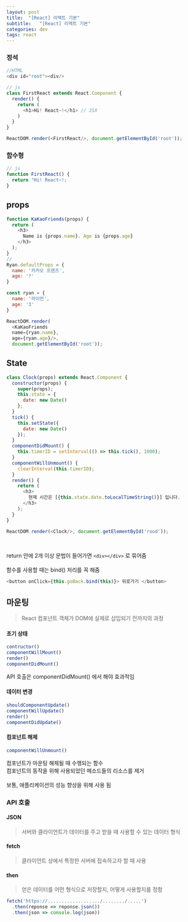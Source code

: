 ```yaml
---
layout: post
title:  "[React] 리액트 기본"
subtitle:   "[React] 리액트 기본"
categories: dev
tags: react
---
```


### 정석  

```js
//HTML
<div id="root"><div/>

// js
class FirstReact extends React.Component {
  render() {
    return (
      <h1>Hi! React~!</h1> // JSX
    )
  }
}

ReactDOM.render(<FirstReact/>, document.getElementById('root'));
```

### 함수형
```js
// js
function FirstReact() {
  return "Hi! React~!;
}
```

## props  
```js
function KaKaoFriends(props) {
  return (
    <h3>
      Name is {props.name}. Age is {props.age}  
    </h3>
  );
}
// 
Ryan.defaultProps = {
  name: '카카오 프렌즈',
  age: '?'
}

const ryan = {
  name: '라이언',
  age: '3'
}

ReactDOM.render(
  <KaKaoFriends 
  name={ryan.name}, 
  age={ryan.age}/>, 
  document.getElementById('root'));
```

## State   
```js
class Clock(props) extends React.Component {
  constructor(props) {
    super(props);
    this.state = {
      date: new Date()
    };
  }
  tick() {
    this.setState({
      date: new Date()
    });
  }
  componentDidMount() {
    this.timerID = setInterval(() => this.tick(), 1000);
  }
  componentWillUnmount() {
    clearInterval(this.timerID);
  }
  render() {
    return (
      <h3>
        현재 시간은 [{this.state.date.toLocalTimeString()}] 입니다.
      </h3>
    );
  }
}

ReactDOM.render(<Clock/>, document.getElementById('rood'));
```
<br>


return 안에 2개 이상 문법이 들어가면 `<div></div>` 로 묶어줌  
<br>
함수를 사용할 때는 bind() 처리를 꼭 해줌
```js
<button onClick={this.goBack.bind(this)}> 뒤로가기 </button>
```

## 마운팅  
> React 컴포넌트 객체가 DOM에 실제로 삽입되기 전까지의 과정  

#### 초기 상태 
```js
contructor()  
componentWillMount()  
render()  
componentDidMount()
```

API 호출은 componentDidMount() 에서 해야 효과적임

#### 데이터 변경  

```js
shouldComponentUpdate()
componentWillUpdate()  
render()  
componentDidUpdate()
```

#### 컴포넌트 해제  
```js 
componentWillUnmount()
```  
컴포넌트가 마운팅 해제될 때 수행되는 함수  
컴포넌트의 동작을 위해 사용되었던 메소드들의 리소스를 제거  
<br> 
보통, 애플리케이션의 성능 향상을 위해 사용 됨

### API 호출  

#### JSON  
> 서버와 클라이언트가 데이터를 주고 받을 때 사용할 수 있는 데이터 형식  

#### fetch  
> 클라이언트 상에서 특정한 서버에 접속하고자 할 때 사용

#### then  
> 얻은 데이터를 어떤 형식으로 저장할지, 어떻게 사용할지를 정함

```js
fetch('https://.................../......../.....')
  .then(reponse => reponse.json())
  .then(json => console.log(json))
```


